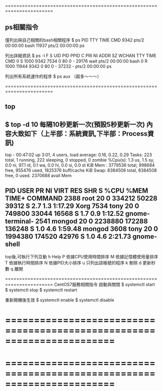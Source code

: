 
=======================================================================
## ps相關指令
僅列出與自己相關的bash相關程序
$ ps
  PID TTY          TIME CMD
 9342 pts/2    00:00:00 bash
11937 pts/2    00:00:00 ps

列出詳細資訊
$ ps -l
F S   UID   PID  PPID  C PRI  NI ADDR SZ WCHAN  TTY          TIME CMD
0 S  1000  9342  7534  0  80   0 - 29176 wait   pts/2    00:00:00 bash
0 R  1000 11944  9342  0  80   0 - 37232 -      pts/2    00:00:00 ps

列出所有系統運作的程序
$ ps aux
（超多～～～）

=======================================================================
## top
$ top -d 10	每隔10秒更新一次(預設5秒更新一次)
內容大致如下（上半部：系統資訊,下半部：Process資訊)
------------------------------------
top - 00:47:02 up  3:01,  4 users,  load average: 0.16, 0.22, 0.29
Tasks: 223 total,   1 running, 222 sleeping,   0 stopped,   0 zombie
%Cpu(s):  1.3 us,  1.5 sy,  0.0 ni, 97.1 id,  0.1 wa,  0.0 hi,  0.0 si,  0.0 st
KiB Mem :  3779536 total,   998684 free,   955476 used,  1825376 buff/cache
KiB Swap:  8384508 total,  8384508 free,        0 used.  2370688 avail Mem
  
PID USER      PR  NI    VIRT    RES    SHR S  %CPU %MEM     TIME+ COMMAND 
2388 root      20   0  334212  50228  39312 S   2.7  1.3   1:17.29 Xorg 
7534 tony      20   0  749800  33044  16568 S   1.7  0.9   1:12.52 gnome-terminal- 
2541 mongod    20   0 2238880 172288 136248 S   1.0  4.6   1:59.48 mongod
3608 tony      20   0 1994380 174520  42976 S   1.0  4.6   2:21.73 gnome-shell  
------------------------------------
top後,可執行下列互動
h		Help
P		依據CPU使用時間排序
M		依據記憶體使用量排序
T		依據執行時間排序
N		依據PID大小排序
u		只列出該帳號的程序
k		刪除
d		更新秒數
q		離開


=======================================================================
CentOS7服務相關指令
啟動與關閉<service>
$ systemctl start <service>
$ systemctl stop <service>
$ systemctl restart <service>

重新開機後生效<service>
$ systemctl enable <service>
$ systemctl disable <service>





=======================================================================
=======================================================================
=======================================================================
=======================================================================
